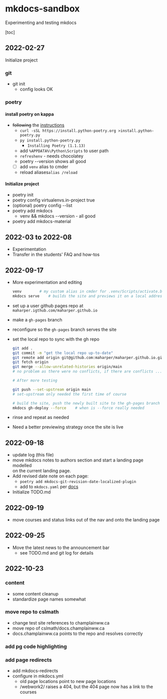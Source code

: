 # mkdocs-sandbox

Experimenting and testing mkdocs

[toc]

## 2022-02-27

Initialize project

### git

* git init
    - config looks OK

### poetry

#### install poetry on kappa

* ~~following~~ the [instructions](https://python-poetry.org/docs/master/#installing-with-the-official-installer)
    - `curl -sSL https://install.python-poetry.org >install.python-poetry.py`
    - `py install.python-poetry.py`
        * `Installing Poetry (1.1.13)`
    - add `%APPDATA%\Python\Scripts` to user path
    - `refreshenv` - needs chocolatey
    - poetry --version shows all good
    - [ ] add `venv` alias to cmder
    - reload aliases`alias /reload`

#### Initialize project

* poetry init
* poetry config virtualenvs.in-project true
* (optional)  poetry config --list
* poetry add mkdocs
    - venv && mkdocs --version - all good
* poetry add mkdocs-material

## 2022-03 to 2022-08

* Experimentation
* Transfer in the students' FAQ and how-tos

## 2022-09-17

* More experimentation and editing

    ```bash
    venv        # my custom alias in cmder for .venv/Scripts/activate.bat  in most clis poetry shell is the correct command
    mkdocs serve    # builds the site and previews it on a local address, rebuilds it with changes
    ```

* set up a user github pages repo at `maharper.igthub.com/maharper.github.io`
* make a `gh-pages` branch
* reconfigure so the `gh-pages` branch serves the site
* set the local repo to sync with the gh repo

    ```bash
    git add .
    git commit -m "get the local repo up-to-date"                           # if needed
    git remote add origin git@github.com:maharper/maharper.github.io.git
    git fetch origin
    git merge --allow-unrelated-histories origin/main
    # no problem as there were no conflicts, if there are conflicts ...

    # After more testing

    git push --set-upstream origin main
    # set-upstream only needed the first time of course

    # build the site, push the newly built site to the gh-pages branch on gh.  It's alive!
    mkdocs gh-deploy --force    # when is --force really needed
    ```

* rinse and repeat as needed
* Need a better previewing strategy once the site is live

## 2022-09-18

* update log (this file)
* move mkdocs notes to authors section and start a landing page modelled  
    on the current landing page.
* Add revised date note on each page:
    - `poetry add mkdocs-git-revision-date-localized-plugin`
    - add to `mkdocs.yaml` per [docs](https://github.com/timvink/mkdocs-git-revision-date-localized-plugin)
* Initialize TODO.md

## 2022-09-19

* move courses and status links out of the nav and onto the landing page

## 2022-09-25

* Move the latest news to the announcement bar
    - see TODO.md and git log for details

## 2022-10-23

### content

* some content cleanup
* standardize page names somewhat

### move repo to cslmath

* change test site references to champlainww.ca
* move repo of cslmath/docs.champlainww.ca
* docs.champlainww.ca points to the repo and resolves correctly

### add pg code highlighting

### add page redirects

* add mkdocs-redirects
* configure in mkdocs.yml
    - old page locations point to new page locations
    - /webwork2/ raises a 404, but the 404 page now has a link to the courses
